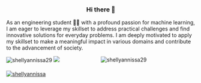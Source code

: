 
<p align="center">
  <h3 align="center">Hi there 👋</h3>
  As an engineering student 🧑‍🎓 with a profound passion for machine learning, I am eager to leverage my skillset to address practical challenges and find innovative solutions for everyday problems. I am deeply motivated to apply my skillset to make a meaningful impact in various domains and contribute to the advancement of society.
</p>

<!--


Here are some ideas to get you started

- 🔭 I’m currently working on ...
- 🌱 I’m currently learning ..
- 👯 I’m looking to collaborate on ..
- 🤔 I’m looking for help with ...
- 💬 Ask me about ...
- 📫 How to reach me: ...
- 😄 Pronouns: he/him
- Guess what you are working 




-->
<div style="display: flex; justify-content: space-between; align-items: center; margin-bottom: 20px;">
  <div style="flex: 1;">
    <img src="https://github-readme-stats.vercel.app/api?username=shellyannissa&theme=onedark&show_icons=true&locale=en" alt="shellyannissa29" />
    <img src="https://github-readme-stats.vercel.app/api/top-langs?username=shellyannissa&show_icons=true&locale=en&layout=compact" />
  </div>


  
  <div style="flex: 1;">
    <img src="https://github-readme-streak-stats.herokuapp.com/?user=shellyannissa&theme=onedark" alt="shellyannissa29" />
  </div>
</div>


  <div style="flex: 1;">
    <a href="https://github.com/ryo-ma/github-profile-trophy">
      <img src="https://github-profile-trophy.vercel.app/?username=shellyannissa&theme=onedark&row=1" alt="shellyannissa" />
    </a>
  </div>
</div>




